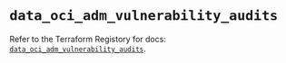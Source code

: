 # `data_oci_adm_vulnerability_audits`

Refer to the Terraform Registory for docs: [`data_oci_adm_vulnerability_audits`](https://registry.terraform.io/providers/oracle/oci/6.18.0/docs/data-sources/adm_vulnerability_audits).
